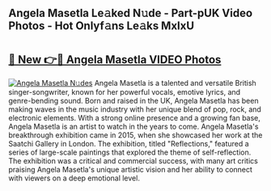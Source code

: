 ## Angela Masetla Le𝚊ked N𝚞de - Part-pUK Video Photos - Hot Onlyf𝚊ns Le𝚊ks MxIxU

# <h2><a href="http://ab63669.deff.icu/?id=Angela+Masetla">🔗 New 👉🔴 Angela Masetla VIDEO Photos</a></h2>

[![Angela Masetla N𝚞des](https://i.imgur.com/rIISA9y.gif)](http://ab63669.deff.icu/?id=Angela+Masetla)
Angela Masetla is a talented and versatile British singer-songwriter, known for her powerful vocals, emotive lyrics, and genre-bending sound. Born and raised in the UK, Angela Masetla has been making waves in the music industry with her unique blend of pop, rock, and electronic elements. With a strong online presence and a growing fan base, Angela Masetla is an artist to watch in the years to come. Angela Masetla's breakthrough exhibition came in 2015, when she showcased her work at the Saatchi Gallery in London. The exhibition, titled "Reflections," featured a series of large-scale paintings that explored the theme of self-reflection. The exhibition was a critical and commercial success, with many art critics praising Angela Masetla's unique artistic vision and her ability to connect with viewers on a deep emotional level.
